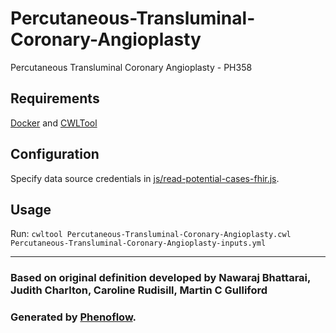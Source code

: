 # Percutaneous-Transluminal-Coronary-Angioplasty

Percutaneous Transluminal Coronary Angioplasty - PH358

## Requirements

[Docker](https://docs.docker.com/install/) and [CWLTool](https://github.com/common-workflow-language/cwltool#install)

## Configuration

Specify data source credentials in [js/read-potential-cases-fhir.js](js/read-potential-cases-fhir.js).

## Usage

Run: `cwltool Percutaneous-Transluminal-Coronary-Angioplasty.cwl Percutaneous-Transluminal-Coronary-Angioplasty-inputs.yml`

***

### Based on original definition developed by Nawaraj Bhattarai, Judith Charlton, Caroline Rudisill, Martin C Gulliford
### Generated by [Phenoflow](https://kclhi.org/phenoflow).
